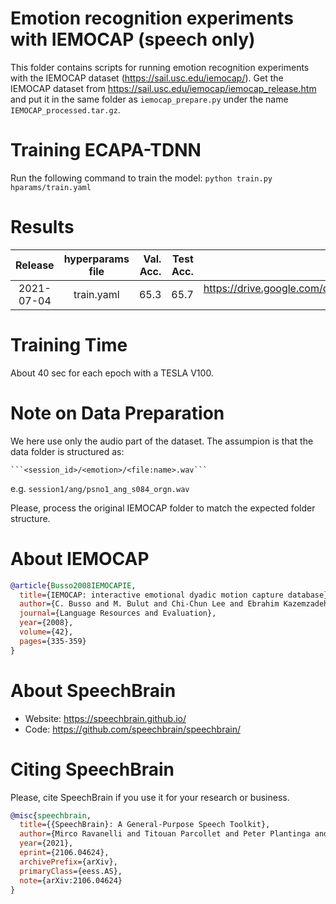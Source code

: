 # Emotion recognition experiments with IEMOCAP (speech only)
This folder contains scripts for running emotion recognition experiments with the IEMOCAP dataset (https://sail.usc.edu/iemocap/).
Get the IEMOCAP dataset from https://sail.usc.edu/iemocap/iemocap_release.htm and put it in the same folder as `iemocap_prepare.py` under the name `IEMOCAP_processed.tar.gz`.

# Training ECAPA-TDNN
Run the following command to train the model:
`python train.py hparams/train.yaml`

# Results
| Release | hyperparams file | Val. Acc. | Test Acc. | Model link | GPUs |
|:-------------:|:---------------------------:| -----:| -----:| --------:| :-----------:|
| 2021-07-04 | train.yaml |  65.3 | 65.7 | https://drive.google.com/drive/folders/1U9SiO4KkCNBKfxilXzJqBZ_k-vHz4ltV?usp=sharing | 1xV100 16GB |

# Training Time
About 40 sec for each epoch with a TESLA V100.

# Note on Data Preparation
We here use only the audio part of the dataset. The assumpion is that the data folder is structured as:

    ```<session_id>/<emotion>/<file:name>.wav```

e.g. ```session1/ang/psno1_ang_s084_orgn.wav```

Please, process the original IEMOCAP folder to match the expected folder structure.


# **About IEMOCAP**

```bibtex
@article{Busso2008IEMOCAPIE,
  title={IEMOCAP: interactive emotional dyadic motion capture database},
  author={C. Busso and M. Bulut and Chi-Chun Lee and Ebrahim Kazemzadeh and Emily Mower Provost and Samuel Kim and J. N. Chang and Sungbok Lee and Shrikanth S. Narayanan},
  journal={Language Resources and Evaluation},
  year={2008},
  volume={42},
  pages={335-359}
}
```

# **About SpeechBrain**
- Website: https://speechbrain.github.io/
- Code: https://github.com/speechbrain/speechbrain/

# **Citing SpeechBrain**
Please, cite SpeechBrain if you use it for your research or business.

```bibtex
@misc{speechbrain,
  title={{SpeechBrain}: A General-Purpose Speech Toolkit},
  author={Mirco Ravanelli and Titouan Parcollet and Peter Plantinga and Aku Rouhe and Samuele Cornell and Loren Lugosch and Cem Subakan and Nauman Dawalatabad and Abdelwahab Heba and Jianyuan Zhong and Ju-Chieh Chou and Sung-Lin Yeh and Szu-Wei Fu and Chien-Feng Liao and Elena Rastorgueva and François Grondin and William Aris and Hwidong Na and Yan Gao and Renato De Mori and Yoshua Bengio},
  year={2021},
  eprint={2106.04624},
  archivePrefix={arXiv},
  primaryClass={eess.AS},
  note={arXiv:2106.04624}
}
```

